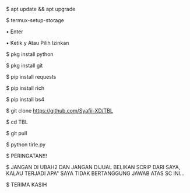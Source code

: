$ apt update && apt upgrade

$ termux-setup-storage  

   • Enter  

   • Ketik y Atau Pilih Izinkan

$ pkg install python

$ pkg install git

$ pip install requests

$ pip install rich

$ pip install bs4

$ git clone https://github.com/Syafii-XD/TBL

$ cd TBL

$ git pull

$ python tirle.py

$ PERINGATAN!!!

$ JANGAN DI UBAH2 DAN JANGAN DIJUAL BELIKAN SCRIP DARI SAYA, KALAU TERJADI APA" SAYA TIDAK BERTANGGUNG JAWAB ATAS SC INI...

$ TERIMA KASIH

